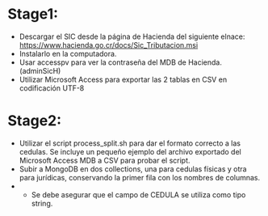 # Stage1:

* Descargar el SIC desde la página de Hacienda del siguiente elnace:
https://www.hacienda.go.cr/docs/Sic_Tributacion.msi
* Instalarlo en la computadora.
* Usar accesspv para ver la contraseña del MDB de Hacienda. (adminSicH)
* Utilizar Microsoft Access para exportar las 2 tablas en CSV en codificación UTF-8

# Stage2:

* Utilizar el script process_split.sh para dar el formato correcto a las cedulas.
  Se incluye un pequeño ejemplo del archivo exportado del Microsoft Access MDB a CSV para probar el script.
* Subir a MongoDB en dos collections, una para cedulas físicas y otra para jurídicas, conservando la primer fila con los nombres de columnas.
* * Se debe asegurar que el campo de CEDULA se utiliza como tipo string.
